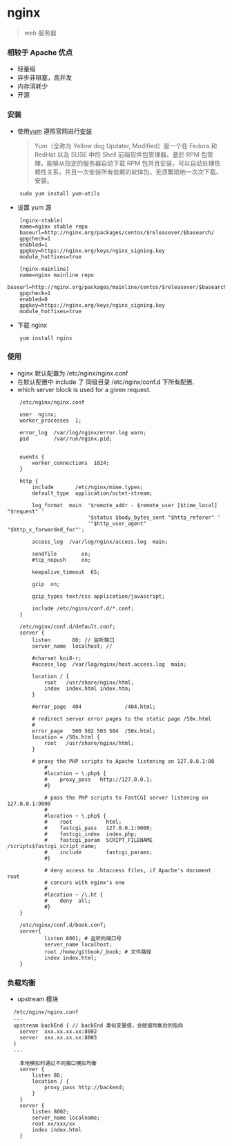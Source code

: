 # nginx

> web 服务器

### 相较于 Apache 优点

- 轻量级
- 异步非阻塞，高并发
- 内存消耗少
- 开源

### 安装

- 使用[yum](https://baike.baidu.com/item/YUM) 遵照官网进行[安装](http://nginx.org/en/linux_packages.html#RHEL-CentOS)
  > Yum（全称为 Yellow dog Updater, Modified）是一个在 Fedora 和 RedHat 以及 SUSE 中的 Shell 前端软件包管理器。基於 RPM 包管理，能够从指定的服务器自动下载 RPM 包并且安装，可以自动处理依赖性关系，并且一次安装所有依赖的软体包，无须繁琐地一次次下载、安装。

```text
    sudo yum install yum-utils
```

- 设置 yum 源

```text
    [nginx-stable]
    name=nginx stable repo
    baseurl=http://nginx.org/packages/centos/$releasever/$basearch/
    gpgcheck=1
    enabled=1
    gpgkey=https://nginx.org/keys/nginx_signing.key
    module_hotfixes=true

    [nginx-mainline]
    name=nginx mainline repo
    baseurl=http://nginx.org/packages/mainline/centos/$releasever/$basearch/
    gpgcheck=1
    enabled=0
    gpgkey=https://nginx.org/keys/nginx_signing.key
    module_hotfixes=true
```

- 下载 nginx

```text
    yum install nginx
```

### 使用

- nginx 默认配置为 /etc/nginx/nginx.conf
- 在默认配置中 include 了 同级目录 /etc/nginx/conf.d 下所有配置.
- which server block is used for a given request.

```text
    /etc/nginx/nginx.conf

    user  nginx;
    worker_processes  1;

    error_log  /var/log/nginx/error.log warn;
    pid        /var/run/nginx.pid;


    events {
        worker_connections  1024;
    }

    http {
        include       /etc/nginx/mime.types;
        default_type  application/octet-stream;

        log_format  main  '$remote_addr - $remote_user [$time_local] "$request" '
                          '$status $body_bytes_sent "$http_referer" '
                          '"$http_user_agent" "$http_x_forwarded_for"';

        access_log  /var/log/nginx/access.log  main;

        sendfile        on;
        #tcp_nopush     on;

        keepalive_timeout  65;

        gzip  on;

        gzip_types text/css application/javascript;

        include /etc/nginx/conf.d/*.conf;
    }
```

```text
    /etc/nginx/conf.d/default.conf;
    server {
        listen       80; // 监听端口
        server_name  localhost; //

        #charset koi8-r;
        #access_log  /var/log/nginx/host.access.log  main;

        location / {
            root   /usr/share/nginx/html;
            index  index.html index.htm;
        }

        #error_page  404              /404.html;

        # redirect server error pages to the static page /50x.html
        #
        error_page   500 502 503 504  /50x.html;
        location = /50x.html {
            root   /usr/share/nginx/html;
        }

        # proxy the PHP scripts to Apache listening on 127.0.0.1:80
            #
            #location ~ \.php$ {
            #    proxy_pass   http://127.0.0.1;
            #}

            # pass the PHP scripts to FastCGI server listening on 127.0.0.1:9000
            #
            #location ~ \.php$ {
            #    root           html;
            #    fastcgi_pass   127.0.0.1:9000;
            #    fastcgi_index  index.php;
            #    fastcgi_param  SCRIPT_FILENAME  /scripts$fastcgi_script_name;
            #    include        fastcgi_params;
            #}

            # deny access to .htaccess files, if Apache's document root
            # concurs with nginx's one
            #
            #location ~ /\.ht {
            #    deny  all;
            #}
    }
```

```text
    /etc/nginx/conf.d/book.conf;
    server{
            listen 8001; # 监听的端口号
            server_name localhost;
            root /home/gitbook/_book; # 文件路径
            index index.html;
    }
```

### 负载均衡

- upstream 模块

```text
  /etc/nginx/nginx.conf
  ...
  upstream backEnd { // backEnd 类似变量值，会赋值均衡后的指向
    server  xxx.xx.xx.xx:8002
    server  xxx.xx.xx.xx:8003
  }
  ...
```

```text
    本地模拟时通过不同接口模拟均衡
    server {
        listen 80;
        location / {
            proxy_pass http://backend;
        }
    }
    server {
        listen 8002;
        server_name localname;
        root xx/xxx/xx
        index index.html
    }
```
